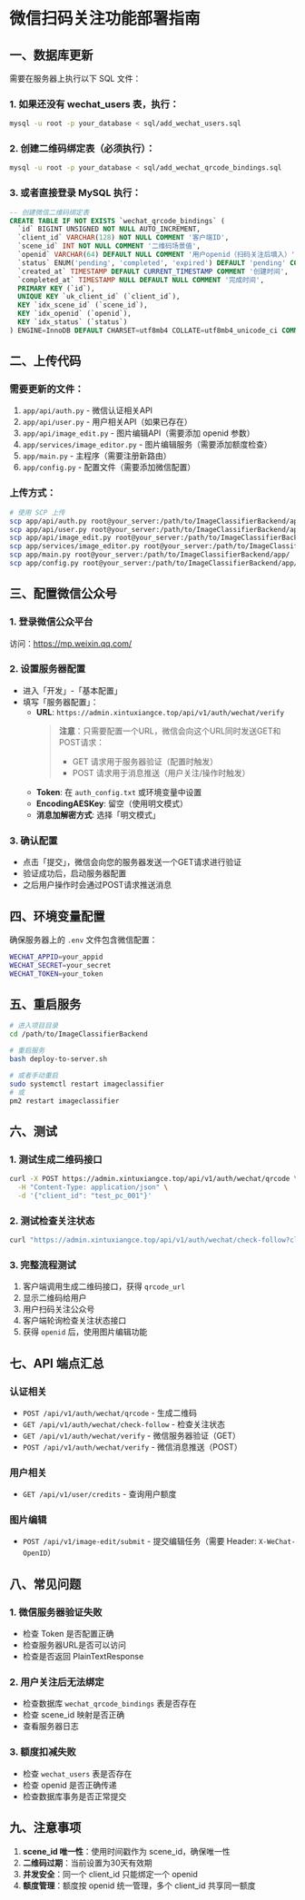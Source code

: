 # 微信扫码关注功能部署指南

## 一、数据库更新

需要在服务器上执行以下 SQL 文件：

### 1. 如果还没有 wechat_users 表，执行：
```bash
mysql -u root -p your_database < sql/add_wechat_users.sql
```

### 2. 创建二维码绑定表（必须执行）：
```bash
mysql -u root -p your_database < sql/add_wechat_qrcode_bindings.sql
```

### 3. 或者直接登录 MySQL 执行：
```sql
-- 创建微信二维码绑定表
CREATE TABLE IF NOT EXISTS `wechat_qrcode_bindings` (
  `id` BIGINT UNSIGNED NOT NULL AUTO_INCREMENT,
  `client_id` VARCHAR(128) NOT NULL COMMENT '客户端ID',
  `scene_id` INT NOT NULL COMMENT '二维码场景值',
  `openid` VARCHAR(64) DEFAULT NULL COMMENT '用户openid（扫码关注后填入）',
  `status` ENUM('pending', 'completed', 'expired') DEFAULT 'pending' COMMENT '状态',
  `created_at` TIMESTAMP DEFAULT CURRENT_TIMESTAMP COMMENT '创建时间',
  `completed_at` TIMESTAMP NULL DEFAULT NULL COMMENT '完成时间',
  PRIMARY KEY (`id`),
  UNIQUE KEY `uk_client_id` (`client_id`),
  KEY `idx_scene_id` (`scene_id`),
  KEY `idx_openid` (`openid`),
  KEY `idx_status` (`status`)
) ENGINE=InnoDB DEFAULT CHARSET=utf8mb4 COLLATE=utf8mb4_unicode_ci COMMENT='微信二维码绑定表';
```

## 二、上传代码

### 需要更新的文件：
1. `app/api/auth.py` - 微信认证相关API
2. `app/api/user.py` - 用户相关API（如果已存在）
3. `app/api/image_edit.py` - 图片编辑API（需要添加 openid 参数）
4. `app/services/image_editor.py` - 图片编辑服务（需要添加额度检查）
5. `app/main.py` - 主程序（需要注册新路由）
6. `app/config.py` - 配置文件（需要添加微信配置）

### 上传方式：
```bash
# 使用 SCP 上传
scp app/api/auth.py root@your_server:/path/to/ImageClassifierBackend/app/api/
scp app/api/user.py root@your_server:/path/to/ImageClassifierBackend/app/api/
scp app/api/image_edit.py root@your_server:/path/to/ImageClassifierBackend/app/api/
scp app/services/image_editor.py root@your_server:/path/to/ImageClassifierBackend/app/services/
scp app/main.py root@your_server:/path/to/ImageClassifierBackend/app/
scp app/config.py root@your_server:/path/to/ImageClassifierBackend/app/
```

## 三、配置微信公众号

### 1. 登录微信公众平台
访问：https://mp.weixin.qq.com/

### 2. 设置服务器配置
- 进入「开发」-「基本配置」
- 填写「服务器配置」：
  - **URL**: `https://admin.xintuxiangce.top/api/v1/auth/wechat/verify`
    > **注意**：只需要配置一个URL，微信会向这个URL同时发送GET和POST请求：
    > - GET 请求用于服务器验证（配置时触发）
    > - POST 请求用于消息推送（用户关注/操作时触发）
  - **Token**: 在 `auth_config.txt` 或环境变量中设置
  - **EncodingAESKey**: 留空（使用明文模式）
  - **消息加解密方式**: 选择「明文模式」

### 3. 确认配置
- 点击「提交」，微信会向您的服务器发送一个GET请求进行验证
- 验证成功后，启动服务器配置
- 之后用户操作时会通过POST请求推送消息

## 四、环境变量配置

确保服务器上的 `.env` 文件包含微信配置：

```bash
WECHAT_APPID=your_appid
WECHAT_SECRET=your_secret
WECHAT_TOKEN=your_token
```

## 五、重启服务

```bash
# 进入项目目录
cd /path/to/ImageClassifierBackend

# 重启服务
bash deploy-to-server.sh

# 或者手动重启
sudo systemctl restart imageclassifier
# 或
pm2 restart imageclassifier
```

## 六、测试

### 1. 测试生成二维码接口
```bash
curl -X POST https://admin.xintuxiangce.top/api/v1/auth/wechat/qrcode \
  -H "Content-Type: application/json" \
  -d '{"client_id": "test_pc_001"}'
```

### 2. 测试检查关注状态
```bash
curl "https://admin.xintuxiangce.top/api/v1/auth/wechat/check-follow?client_id=test_pc_001"
```

### 3. 完整流程测试
1. 客户端调用生成二维码接口，获得 `qrcode_url`
2. 显示二维码给用户
3. 用户扫码关注公众号
4. 客户端轮询检查关注状态接口
5. 获得 `openid` 后，使用图片编辑功能

## 七、API 端点汇总

### 认证相关
- `POST /api/v1/auth/wechat/qrcode` - 生成二维码
- `GET /api/v1/auth/wechat/check-follow` - 检查关注状态
- `GET /api/v1/auth/wechat/verify` - 微信服务器验证（GET）
- `POST /api/v1/auth/wechat/verify` - 微信消息推送（POST）

### 用户相关
- `GET /api/v1/user/credits` - 查询用户额度

### 图片编辑
- `POST /api/v1/image-edit/submit` - 提交编辑任务（需要 Header: `X-WeChat-OpenID`）

## 八、常见问题

### 1. 微信服务器验证失败
- 检查 Token 是否配置正确
- 检查服务器URL是否可以访问
- 检查是否返回 PlainTextResponse

### 2. 用户关注后无法绑定
- 检查数据库 `wechat_qrcode_bindings` 表是否存在
- 检查 scene_id 映射是否正确
- 查看服务器日志

### 3. 额度扣减失败
- 检查 `wechat_users` 表是否存在
- 检查 openid 是否正确传递
- 检查数据库事务是否正常提交

## 九、注意事项

1. **scene_id 唯一性**：使用时间戳作为 scene_id，确保唯一性
2. **二维码过期**：当前设置为30天有效期
3. **并发安全**：同一个 client_id 只能绑定一个 openid
4. **额度管理**：额度按 openid 统一管理，多个 client_id 共享同一额度
